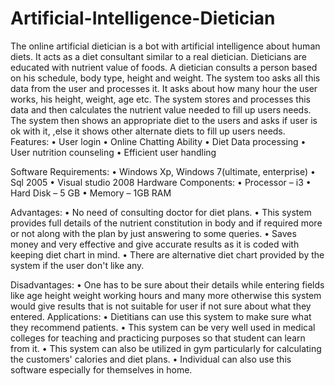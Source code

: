 # Artificial-Intelligence-Dietician
The online artificial dietician is a bot with artificial intelligence about human diets. It acts as a diet consultant similar to a real dietician. Dieticians are educated with nutrient value of foods. A dietician consults a person based on his schedule, body type, height and weight. The system too asks all this data from the user and processes it. It asks about how many hour the user works, his height, weight, age etc. The system stores and processes this data and then calculates the nutrient value needed to fill up users needs. The system then shows an appropriate diet to the users and asks if user is ok with it, ,else it shows other alternate diets to fill up users needs.
Features:
•	User login
•	Online Chatting Ability
•	Diet Data processing
•	User nutrition counseling
•	Efficient user handling

Software Requirements:
•	Windows Xp, Windows 7(ultimate, enterprise) 
•	Sql 2005
•	Visual studio 2008
Hardware Components:
•	Processor – i3
•	Hard Disk – 5 GB
•	Memory – 1GB RAM

Advantages:
•	No need of consulting doctor for diet plans.
•	This system provides full details of the nutrient constitution in body and if required more or not along with the plan by just answering to some queries.
•	Saves money and very effective and give accurate results as it is coded with keeping diet chart in mind.
•	There are alternative diet chart provided by the system if the user don't like any.

Disadvantages:
•	One has to be sure about their details while entering fields like age height weight working hours and many more otherwise this system would give results that is not suitable for user if not sure about what they entered.
Applications:
•	Dietitians can use this system to make sure what they recommend patients.
•	This system can be very well used in medical colleges for teaching and practicing purposes so that student can learn from it.
•	This system can also be utilized in gym particularly for calculating the customers' calories and diet plans.
•	Individual can also use this software especially for themselves in home.
